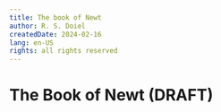 ```yaml
---
title: The book of Newt
author: R. S. Doiel
createdDate: 2024-02-16
lang: en-US
rights: all rights reserved
---
```



# The Book of Newt (DRAFT)


